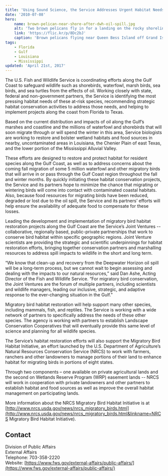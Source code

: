 ```yaml
---
title: 'Using Sound Science, the Service Addresses Urgent Habitat Needs for Birds and Other Wildlife Along the Gulf Coast'
date: '2010-07-08'
hero:
    name: brown-pelican-near-shore-after-dwh-oil-spill.jpg
    alt: 'Two brown pelicans fly in for a landing on the rocky shoreline.'
    link: 'https://flic.kr/p/8Dc2bJ'
    caption: 'Brown pelicans flying near Queen Bess Island off Grand Isle, LA during BP oil spill response.  Photo by Tom MacKenzie USFWS.'
tags:
    - Florida
    - Gulf
    - Louisiana
    - Mississippi
updated: 'April 21st, 2017'
---
```


The U.S. Fish and Wildlife Service is coordinating efforts along the Gulf Coast to safeguard wildlife such as shorebirds, waterfowl, marsh birds, sea birds, and sea turtles from the effects of oil. Working closely with state, federal and non-government partners, the Service is identifying the most pressing habitat needs of these at-risk species, recommending strategic habitat conservation activities to address those needs, and helping to implement projects along the coast from Florida to Texas.

Based on the current distribution and impacts of oil along the Gulf’s marshes and coastline and the millions of waterfowl and shorebirds that will soon migrate through or will spend the winter in this area, Service biologists are working to restore and bolster wetland habitats and food sources in nearby, uncontaminated areas in Louisiana, the Chenier Plain of east Texas, and the lower portion of the Mississippi Alluvial Valley.

These efforts are designed to restore and protect habitat for resident species along the Gulf Coast, as well as to address concerns about the coming fall migration of some 5 million waterfowl and other migratory birds that will arrive in or pass through the Gulf Coast region throughout the fall and winter months. By quickly initiating these habitat conservation projects, the Service and its partners hope to minimize the chance that migrating or wintering birds will come into contact with contaminated coastal habitats. Also, because food resources for migrating birds have been reduced, degraded or lost due to the oil spill, the Service and its partners’ efforts will help ensure the availability of adequate food to compensate for these losses.

Leading the development and implementation of migratory bird habitat restoration projects along the Gulf Coast are the Service’s Joint Ventures -- collaborative, regionally based, public-private partnerships that work to conserve bird habitat within specific geographic regions. Joint Venture scientists are providing the strategic and scientific underpinnings for habitat restoration efforts, bringing together conservation partners and marshalling resources to address spill impacts to wildlife in the short and long term.

“We know that clean-up and recovery from the Deepwater Horizon oil spill will be a long-term process, but we cannot wait to begin assessing and dealing with the impacts to our natural resources,” said Dan Ashe, Acting Director of the Fish and Wildlife Service. “For migratory bird conservation, the Joint Ventures are the forum of multiple partners, including scientists and wildlife managers, leading our inclusive, strategic, and adaptive response to the ever-changing situation in the Gulf.”

Migratory bird habitat restoration will help support many other species, including mammals, fish, and reptiles. The Service is working with a wide network of partners to specifically address the needs of these other species. The agency is working with partners to establish Landscape Conservation Cooperatives that will eventually provide this same level of science and planning for all wildlife species.

The Service’s habitat restoration efforts will also support the Migratory Bird Habitat Initiative, an effort launched by the U.S. Department of Agriculture’s Natural Resources Conservation Service (NRCS) to work with farmers, ranchers and other landowners to manage portions of their land to enhance habitat for migrating birds in portions of eight states.

Through two components – one available on private agricultural lands and the second on Wetlands Reserve Program (WRP) easement lands -- NRCS will work in cooperation with private landowners and other partners to establish habitat and food sources as well as improve the overall habitat management on participating lands.

More information about the NRCS Migratory Bird Habitat Initiative is at [http://www.nrcs.usda.gov/news/nrcs_migratory_birds.html](http://www.nrcs.usda.gov/news/nrcs_migratory_birds.html&linkname=NRCS Migratory Bird Habitat Initiative).

## Contact

Division of Public Affairs  
External Affairs  
Telephone: 703-358-2220  
Website: [https://www.fws.gov/external-affairs/public-affairs/](https://www.fws.gov/external-affairs/public-affairs/)
